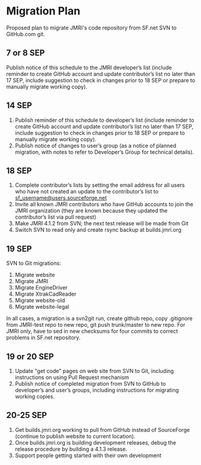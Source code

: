 Migration Plan
==============

Proposed plan to migrate JMRI's code repository from SF.net SVN to GitHub.com git.

## 7 or 8 SEP
Publish notice of this schedule to the JMRI developer’s list (include reminder to create GitHub account and update contributor’s list no later than 17 SEP, include suggestion to check in changes prior to 18 SEP or prepare to manually migrate working copy).

## 14 SEP
1. Publish reminder of this schedule to developer’s list (include reminder to create GitHub account and update contributor’s list no later than 17 SEP, include suggestion to check in changes prior to 18 SEP or prepare to manually migrate working copy).
2. Publish notice of changes to user’s group (as a notice of planned migration, with notes to refer to Developer’s Group for technical details).

## 18 SEP
1. Complete contributor’s lists by setting the email address for all users who have not created an update to the contributor’s list to sf_username@users.sourceforge.net
2. Invite all known JMRI contributors who have GitHub accounts to join the JMRI organization (they are known because they updated the contributor’s list via pull request)
3. Make JMRI 4.1.2 from SVN; the next test release will be made from Git
4. Switch SVN to read only and create rsync backup at builds.jmri.org

## 19 SEP
SVN to Git migrations:

1. Migrate website
2. Migrate JMRI
3. Migrate EngineDriver
4. Migrate XtrakCadReader
5. Migrate website-old
6. Migrate website-legal

In all cases, a migration is a svn2git run, create github repo, copy .gitignore from JMRI-test repo to new repo, git push trunk/master to new repo. For JMRI only, have to sed in new checksums for four commits to correct problems in SF.net repository.

## 19 or 20 SEP
1. Update "get code" pages on web site from SVN to Git, including instructions on using Pull Request mechanism 
2. Publish notice of completed migration from SVN to GitHub to developer’s and user’s groups, including instructions for migrating working copies.

## 20-25 SEP
1. Get builds.jmri.org working to pull from GitHub instead of SourceForge (continue to publish website to current location).
2. Once builds.jmri.org is building development releases, debug the release procedure by building a 4.1.3 release.
3. Support people getting started with their own development
